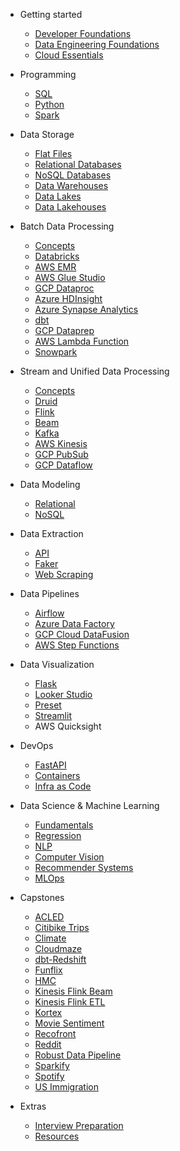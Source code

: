- Getting started

  - [Developer Foundations](01-foundations/developer/)
  - [Data Engineering Foundations](01-foundations/data-engineering/)
  - [Cloud Essentials](01-foundations/cloud/)
- Programming

  - [SQL](01-foundations/language/sql/)
  - [Python](01-foundations/language/python/)
  - [Spark](01-foundations/language/spark/)
- Data Storage

  - [Flat Files](02-storage/flat-files/)
  - [Relational Databases](02-storage/databases/)
  - [NoSQL Databases](02-storage/nosql-databases/)
  - [Data Warehouses](02-storage/warehouses/)
  - [Data Lakes](02-storage/datalakes/)
  - [Data Lakehouses](02-storage/lakehouses/)
- Batch Data Processing

  - [Concepts](01-foundations/data-engineering/batch-data-processing.md)
  - [Databricks](03-processing/databricks/)
  - [AWS EMR](03-processing/aws-emr/)
  - [AWS Glue Studio](03-processing/aws-glue/)
  - [GCP Dataproc](03-processing/gcp-dataproc/)
  - [Azure HDInsight](03-processing/azure-hdinsight/)
  - [Azure Synapse Analytics](03-processing/azure-synapse-analytics/)
  - [dbt](03-processing/dbt/)
  - [GCP Dataprep](03-processing/gcp-dataprep/)
  - [AWS Lambda Function](03-processing/aws-lambda-function/)
  - [Snowpark](03-processing/snowpark/)
- Stream and Unified Data Processing

  - [Concepts](01-foundations/data-engineering/stream-data-processing.md)
  - [Druid](03-processing/druid/)
  - [Flink](03-processing/flink/)
  - [Beam](03-processing/beam/)
  - [Kafka](03-processing/kafka/)
  - [AWS Kinesis](03-processing/kinesis/)
  - [GCP PubSub](03-processing/pubsub/)
  - [GCP Dataflow](03-processing/dataflow/)
- Data Modeling

  - [Relational](04-serving/sql/)
  - [NoSQL](04-serving/nosql/)
- Data Extraction

  - [API](05-extraction/api/)
  - [Faker](05-extraction/faker/)
  - [Web Scraping](05-extraction/webscraping/)
- Data Pipelines

  - [Airflow](06-orchestration/airflow/)
  - [Azure Data Factory](06-orchestration/azure-data-factory/)
  - [GCP Cloud DataFusion](06-orchestration/datafusion/)
  - [AWS Step Functions](06-orchestration/stepfunctions/)
- Data Visualization

  - [Flask](08-visualization/flask/)
  - [Looker Studio](08-visualization/looker-studio/)
  - [Preset](08-visualization/preset/)
  - [Streamlit](08-visualization/streamlit/)
  - AWS Quicksight
- DevOps

  - [FastAPI](07-devops/fastapi/)
  - [Containers](07-devops/containers/)
  - [Infra as Code](07-devops/iac/)
- Data Science & Machine Learning

  - [Fundamentals](10-datascience/basics/)
  - [Regression](10-datascience/regression/)
  - [NLP](10-datascience/nlp/)
  - [Computer Vision](10-datascience/computer-vision/)
  - [Recommender Systems](10-datascience/recsys/)
  - [MLOps](10-datascience/mlops/)
- Capstones

  - [ACLED](12-capstones/acled/)
  - [Citibike Trips](12-capstones/citibike-trip-histories/)
  - [Climate](12-capstones/climate/)
  - [Cloudmaze](12-capstones/cloudmaze/)
  - [dbt-Redshift](12-capstones/dbt-redshift/)
  - [Funflix](12-capstones/funflix/)
  - [HMC](12-capstones/hmc/)
  - [Kinesis Flink Beam](12-capstones/kinesis-flink-beam/)
  - [Kinesis Flink ETL](12-capstones/kinesis-flink-etl/)
  - [Kortex](12-capstones/kortex/)
  - [Movie Sentiment](12-capstones/movie-sentiment/)
  - [Recofront](12-capstones/recofront/)
  - [Reddit](12-capstones/reddit/)
  - [Robust Data Pipeline](12-capstones/robust-data-pipeline/)
  - [Sparkify](12-capstones/sparkify/)
  - [Spotify](12-capstones/spotify/)
  - [US Immigration](12-capstones/us-immigration/)
- Extras

  - [Interview Preparation](a1-interviewprep/)
  - [Resources](b3-misc/resources.md)
